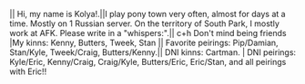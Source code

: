 || Hi, my name is Kolya!.||I play pony town very often, almost for days at a time. Mostly on 1 Russian server. On the territory of South Park, I mostly work at AFK. Please write in a "whispers:".|| c+h Don't mind being friends |My kinns: Kenny, Butters, Tweek, Stan || Favorite peirings: Pip/Damian, Stan/Kyle, Tweek/Craig, Butters/Kenny.|| DNI kinns: Cartman. | DNI peirings: Kyle/Eric, Kenny/Craig, Craig/Kyle, Butters/Eric, Eric/Stan, and all peirings with Eric!!
